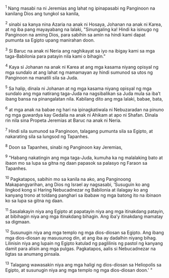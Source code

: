<sup>1</sup>
Nang masabi na ni Jeremias ang lahat ng ipinapasabi ng Panginoon na kanilang Dios ang tungkol sa kanila, 

<sup>2</sup>
sinabi sa kanya nina Azaria na anak ni Hosaya, Johanan na anak ni Karea, at ng iba pang mayayabang na lalaki, "Sinungaling ka! Hindi ka isinugo ng Panginoon na aming Dios, para sabihin sa amin na hindi kami dapat pumunta sa Egipto upang manirahan doon. 

<sup>3</sup>
Si Baruc na anak ni Neria ang naghikayat sa iyo na ibigay kami sa mga taga-Babilonia para patayin nila kami o bihagin." 

<sup>4</sup>
Kaya si Johanan na anak ni Karea at ang mga kasama niyang opisyal ng mga sundalo at ang lahat ng mamamayan ay hindi sumunod sa utos ng Panginoon na manatili sila sa Juda. 

<sup>5</sup>
Sa halip, dinala ni Johanan at ng mga kasama niyang opisyal ng mga sundalo ang mga natirang taga-Juda na nagsibalikan sa Juda mula sa ibaʼt ibang bansa na pinangalatan nila. Kabilang dito ang mga lalaki, babae, bata, 

<sup>6</sup>
at mga anak na babae ng hari na ipinagkatiwala ni Nebuzaradan na pinuno ng mga guwardya kay Gedalia na anak ni Ahikam at apo ni Shafan. Dinala rin nila sina Propeta Jeremias at Baruc na anak ni Neria. 

<sup>7</sup>
Hindi sila sumunod sa Panginoon, talagang pumunta sila sa Egipto, at nakarating sila sa lungsod ng Tapanhes. 

<sup>8</sup>
Doon sa Tapanhes, sinabi ng Panginoon kay Jeremias, 

<sup>9</sup>
"Habang nakatingin ang mga taga-Juda, kumuha ka ng malalaking bato at ibaon mo sa lupa sa gitna ng daan papasok sa palasyo ng Faraon sa Tapanhes. 

<sup>10</sup>
Pagkatapos, sabihin mo sa kanila na ako, ang Panginoong Makapangyarihan, ang Dios ng Israel ay nagsasabi, 'Susuguin ko ang lingkod kong si Haring Nebucadnezar ng Babilonia at ilalagay ko ang kanyang trono at toldang panghari sa ibabaw ng mga batong ito na ibinaon ko sa lupa sa gitna ng daan. 

<sup>11</sup>
Sasalakayin niya ang Egipto at papatayin niya ang mga itinakdang patayin, at bibihagin niya ang mga itinakdang bihagin. Ang ibaʼy itinakdang mamatay sa digmaan. 

<sup>12</sup>
Susunugin niya ang mga templo ng mga dios-diosan sa Egipto. Ang ibang mga dios-diosan ay masusunog din, at ang iba ay dadalhin niyang bihag. Lilinisin niya ang lupain ng Egipto katulad ng paglilinis ng pastol ng kanyang damit para alisin ang mga pulgas. Pagkatapos, aalis si Nebucadnezar na ligtas sa anumang pinsala. 

<sup>13</sup>
Talagang wawasakin niya ang mga haligi ng dios-diosan sa Heliopolis sa Egipto, at susunugin niya ang mga templo ng mga dios-diosan doon.' "